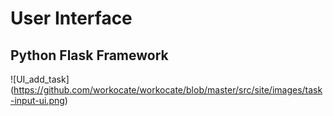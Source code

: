 # User Interface

## Python Flask Framework

![UI_add_task] (https://github.com/workocate/workocate/blob/master/src/site/images/task-input-ui.png)
